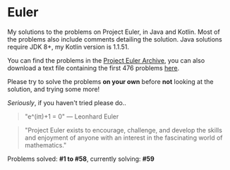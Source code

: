 # Euler

My solutions to the problems on Project Euler, in Java and Kotlin. Most of the problems also include comments detailing the solution. Java solutions require JDK 8+, my Kotlin version is 1.1.51.

You can find the problems in the [Project Euler Archive](https://projecteuler.net/archives), you can also download a text file containing the first 476 problems [here](https://github.com/davidcorbin/euler-offline).

Please try to solve the problems **on your own** before **not** looking at the solution, and trying some more!

*Seriously*, if you haven't tried please do..

>"e^(iπ)+1 = 0"
― Leonhard Euler

>"Project Euler exists to encourage, challenge, and develop the skills and enjoyment of anyone with an interest in the fascinating world of mathematics."

Problems solved: **#1 to #58**, currently solving: **#59**